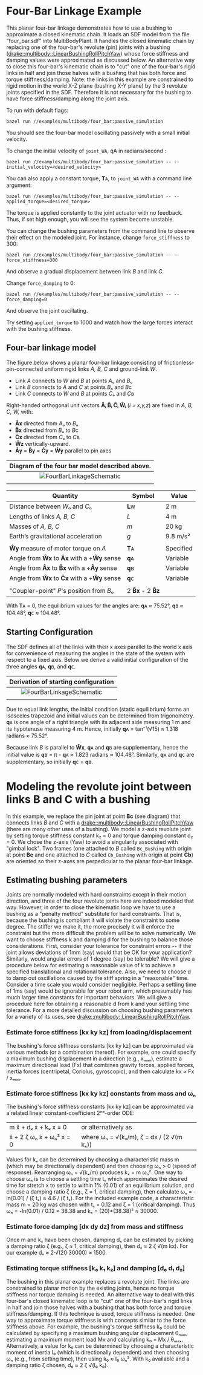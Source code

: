 # Four-Bar Linkage Example
This planar four-bar linkage demonstrates how to use a bushing to
approximate a closed kinematic chain. It loads an SDF model from the
file "four_bar.sdf" into MultiBodyPlant. It handles the closed kinematic
chain by replacing one of the four-bar's revolute (pin) joints with a
bushing ([drake::multibody::LinearBushingRollPitchYaw](https://drake.mit.edu/doxygen_cxx/classdrake_1_1multibody_1_1_linear_bushing_roll_pitch_yaw.html))
whose force stiffness and damping values were approximated as discussed below.
An alternative way to close this four-bar's kinematic chain is to "cut"
one of the four-bar's rigid links in half and join those halves with a
bushing that has both force and torque stiffness/damping. Note: the links
in this example are constrained to rigid motion in the world X-Z
plane (bushing X-Y plane) by the 3 revolute joints specified in the
SDF. Therefore it is not necessary for the bushing to have force
stiffness/damping along the joint axis.

To run with default flags:

```
bazel run //examples/multibody/four_bar:passive_simulation
```

You should see the four-bar model oscillating passively with a small initial
velocity.

To change the initial velocity of `joint_WA`, q̇A in radians/second :
```
bazel run //examples/multibody/four_bar:passive_simulation -- --initial_velocity=<desired_velocity>
```

You can also apply a constant torque, 𝐓ᴀ, to `joint_WA` with a command line
argument:
```
bazel run //examples/multibody/four_bar:passive_simulation -- --applied_torque=<desired_torque>
```
The torque is applied constantly to the joint actuator with no feedback. Thus,
 if set high enough, you will see the system become unstable. 

You can change the bushing parameters from the command line to observe their
effect on
the modeled joint. For instance, change `force_stiffness` to 300:
 ```
bazel run //examples/multibody/four_bar:passive_simulation -- --force_stiffness=300
```
And observe a gradual displacement between link *B* and link *C*.

Change `force_damping` to 0:
 ```
bazel run //examples/multibody/four_bar:passive_simulation -- --force_damping=0
```
And observe the joint oscillating.

Try setting `applied_torque` to 1000 and watch how the large forces interact
with the bushing stiffness.


## Four-bar linkage model

The figure below shows a planar four-bar linkage consisting of 
frictionless-pin-connected uniform rigid links *A, B, C* and ground-link *W*.
- Link *A* connects to *W* and *B* at points *A*ₒ and *B*ₒ
- Link *B* connects to *A* and *C* at points *B*ₒ and *B*c
- Link *C* connects to *W* and *B* at points *C*ₒ and *C*ʙ

Right-handed orthogonal unit vectors **Âᵢ B̂ᵢ Ĉᵢ Ŵᵢ** 
(*i = x,y,z*) are fixed in *A, B, C, W,* with:
- **Â**𝐱 directed from *A*ₒ to *B*ₒ
- **B̂**𝐱 directed from *B*ₒ to *B*c
- **Ĉ**𝐱 directed from *C*ₒ to *C*ʙ
- **Ŵ**𝐳 vertically-upward.
- **Â**𝐲 = **B̂**𝐲 = **Ĉ**𝐲 = **Ŵ**𝐲 parallel to pin axes

| Diagram of the four bar model described above. |
| :---: |
| ![FourBarLinkageSchematic](images/FourBarLinkageSchematic.png)    |
|  |

|                 Quantity                   |       Symbol      |   Value   |
|--------------------------------------------|-------------------|-----------|
| Distance between *W*ₒ and *C*ₒ             |         𝐋ᴡ        |    2 m    |
| Lengths of links *A, B, C*                 |        *L*        |    4 m    |
| Masses of *A, B, C*                        |        *m*        |   20 kg   |
| Earth’s gravitational acceleration         |        *g*        | 9.8 m/s²  |
|                                            |                   |           |
| **Ŵ**𝐲 measure of motor torque on *A*      |         𝐓ᴀ        | Specified |
| Angle from **Ŵ**𝐱 to **Â**𝐱 with a +**Ŵ**𝐲 sense |    𝐪ᴀ    | Variable |
| Angle from **Â**𝐱 to **B̂**𝐱 with a +**Â**𝐲 sense |    𝐪ʙ    | Variable |
| Angle from **Ŵ**𝐱 to **Ĉ**𝐱 with a +**Ŵ**𝐲 sense |    𝐪ᴄ    | Variable |
|                                            |               |           |
| "Coupler-point" *P*'s position from *B*ₒ   |     2 **B̂**𝐱 - 2 **B̂**𝐳 |

With 𝐓ᴀ = 0, the equilibrium values for the angles are:
𝐪ᴀ ≈ 75.52°, 𝐪ʙ ≈ 104.48°, 𝐪ᴄ ≈ 104.48°.

## Starting Configuration

The SDF defines all of the links with their x axes parallel to the world x
axis for convenience of measuring the angles in the state of the system
with respect to a fixed axis. Below we derive a valid initial configuration
of the three angles 𝐪ᴀ, 𝐪ʙ, and 𝐪ᴄ.

| Derivation of starting configuration |
| :---: |
| ![FourBarLinkageSchematic](images/FourBarLinkageGeometry.png)    |
| |

Due to equal link lengths, the initial condition (static equilibrium) 
forms an isosceles trapezoid and initial values can be determined from
trigonometry. 𝐪ᴀ is one angle of a right triangle with its adjacent
side measuring 1 m and its hypotenuse measuring 4 m.  Hence, initially
𝐪ᴀ = tan⁻¹(√15) ≈ 1.318 radians ≈ 75.52°.

Because link *B* is parallel to **Ŵ**𝐱, 𝐪ᴀ and 𝐪ʙ are supplementary,
hence the initial value is 𝐪ʙ = π - 𝐪ᴀ ≈ 1.823 radians ≈  104.48°.
Similarly, 𝐪ᴀ and 𝐪ᴄ are supplementary, so initially 𝐪ᴄ = 𝐪ʙ. 

# Modeling the revolute joint between links B and C with a bushing

In this example, we replace the pin joint at point **Bc** (see diagram)
that connects links *B* and *C* with a
[drake::multibody::LinearBushingRollPitchYaw](https://drake.mit.edu/doxygen_cxx/classdrake_1_1multibody_1_1_linear_bushing_roll_pitch_yaw.html)
(there are many other uses of a bushing).  We model a z-axis revolute joint by
setting torque stiffness constant k₂ = 0 and  torque damping constant d₂ = 0.
We chose the z-axis (Yaw) to avoid a singularity associated with "gimbal lock".
Two frames (one attached to *B* called `Bc_Bushing` with origin at point
**Bc** and one attached to *C* called `Cb_Bushing` with origin at point
**Cb**) are oriented so their z-axes are perpedicular to the planar
four-bar linkage.

## Estimating bushing parameters
Joints are normally modeled with hard constraints except in their motion
direction, and three of the four revolute joints here are indeed modeled
that way. However, in order to close the kinematic loop we have to use a
bushing as a "penalty method" substitute for hard constraints. That is, because
the bushing is compliant it will violate the constraint to some degree. The
stiffer we make it, the more precisely it will enforce the constraint but
the more difficult the problem will be to solve numerically. We want to
choose stiffness k and damping d for the bushing to balance those
considerations. First, consider your tolerance for constraint errors -- if
the joint allows deviations of 1mm (say) would that be OK for your application?
Similarly, would angular errors of 1 degree (say) be tolerable? We will give
a procedure below for estimating a reasonable value of k to achieve a
specified translational and rotational tolerance. Also, we need to choose
d to damp out oscillations caused by the stiff spring in a "reasonable" time.
Consider a time scale you would consider negligible. Perhaps a settling time
of 1ms (say) would be ignorable for your robot arm, which presumably has
much larger time constants for important behaviors. We will give a
procedure here for obtaining a reasonable d from k and your settling
time tolerance. For a more detailed discussion on choosing bushing parameters
for a variety of its uses, see [drake::multibody::LinearBushingRollPitchYaw](https://drake.mit.edu/doxygen_cxx/classdrake_1_1multibody_1_1_linear_bushing_roll_pitch_yaw.html).

### Estimate force stiffness [kx ky kz] from loading/displacement
The bushing's force stiffness constants [kx ky kz] can be
approximated via various methods (or a combination thereof).
For example, one could specify a maximum bushing displacement in a
direction (e.g.,  xₘₐₓ), estimate a maximum directional load (Fx) that
combines gravity forces, applied forces, inertia forces (centripetal,
Coriolus, gyroscopic), and then calculate kx ≈ Fx /  xₘₐₓ.

### Estimate force stiffness [kx ky kz] constants from mass and ωₙ
The bushing's force stiffness constants [kx ky kz] can be
approximated via a related linear constant-coefficient 2ⁿᵈ-order ODE:

|  |  |
| ----- | ---- |
|  m ẍ +     dₓ ẋ +  kₓ x = 0  |  or alternatively as |
|    ẍ + 2 ζ ωₙ ẋ + ωₙ² x = 0  |  where ωₙ = √(kₓ/m),  ζ = dx / (2 √(m kₓ)) |

Values for kₓ can be determined by choosing a characteristic mass m
(which may be directionally dependent) and then choosing ωₙ > 0
(speed of response). Rearranging ωₙ = √(kₓ/m) produces kₓ = m ωₙ².
One way to choose ωₙ is to choose a settling time tₛ which
approximates the desired time for stretch x to settle to within 1% (0.01)
of an equilibrium solution, and choose a damping ratio ζ (e.g., ζ = 1,
critical damping), then calculate ωₙ = -ln(0.01) / (ζ tₛ) ≈ 4.6 / (ζ tₛ).
For the included example code, a characteristic mass m = 20 kg was chosen
with tₛ = 0.12 and ζ = 1 (critical damping). Thus
ωₙ = -ln(0.01) / 0.12 ≈ 38.38 and kₓ = (20)*(38.38)² ≈ 30000.

### Estimate force damping [dx dy dz] from mass and stiffness 
Once m and kₓ have been chosen, damping dₓ can be estimated by picking a
damping ratio ζ (e.g., ζ ≈ 1, critical damping), then dₓ ≈ 2 ζ √(m kx).
For our example dₓ ≈ 2·√(20·30000) ≈ 1500.

### Estimating torque stiffness [k₀ k₁ k₂] and damping [d₀ d₁ d₂]
The bushing in this planar example replaces a revolute joint. The links are
constrained to planar motion by the existing joints, hence no
torque stiffness nor torque damping is needed.  An alternative way to
deal with this four-bar's closed kinematic loop is to "cut" one of the
four-bar's rigid links in half and join those halves with a bushing
that has both force and torque stiffness/damping.  If this technique
is used, torque stiffness is needed.  One way to approximate torque
stiffness is with concepts similar to the force stiffness above.
For example, the bushing's torque stiffness k₀ could be calculated
by specifying a maximum bushing angular displacement θₘₐₓ, estimating
a maximum moment load Mx and calculating k₀ = Mx / θₘₐₓ.
Alternatively, a value for k₀ can be determined by choosing a
characteristic moment of inertia I₀ (which is directionally dependent)
and then choosing ωₙ (e.g., from setting time), then using k₀ ≈ I₀ ωₙ².
With k₀ available and a damping ratio ζ chosen, d₀ ≈ 2 ζ √(I₀ k₀).

